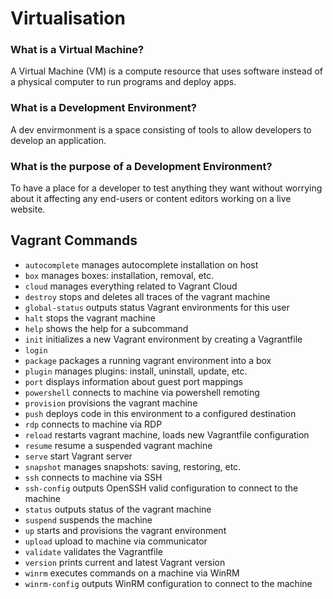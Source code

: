 # Virtualisation

### What is a Virtual Machine?

A Virtual Machine (VM) is a compute resource that uses software instead of a physical computer to run programs and deploy apps.

### What is a Development Environment?

A dev envirmonment is a space consisting of tools to allow developers to develop an application.

### What is the purpose of a Development Environment?

To have a place for a developer to test anything they want without worrying about it affecting any end-users or content editors working on a live website.

## Vagrant Commands

- `autocomplete`    manages autocomplete installation on host
- `box`             manages boxes: installation, removal, etc.
- `cloud`           manages everything related to Vagrant Cloud
- `destroy`         stops and deletes all traces of the vagrant machine
- `global-status`   outputs status Vagrant environments for this user
- `halt`            stops the vagrant machine
- `help`            shows the help for a subcommand
- `init`            initializes a new Vagrant environment by creating a Vagrantfile
- `login`           
- `package`         packages a running vagrant environment into a box
- `plugin`          manages plugins: install, uninstall, update, etc.
- `port`            displays information about guest port mappings
- `powershell`      connects to machine via powershell remoting
- `provision`       provisions the vagrant machine
- `push`            deploys code in this environment to a configured destination
- `rdp`             connects to machine via RDP
- `reload`          restarts vagrant machine, loads new Vagrantfile configuration
- `resume`          resume a suspended vagrant machine
- `serve`           start Vagrant server
- `snapshot`        manages snapshots: saving, restoring, etc.
- `ssh`             connects to machine via SSH
- `ssh-config`      outputs OpenSSH valid configuration to connect to the machine
- `status`          outputs status of the vagrant machine
- `suspend`         suspends the machine
- `up`              starts and provisions the vagrant environment
- `upload`          upload to machine via communicator
- `validate`        validates the Vagrantfile
- `version`         prints current and latest Vagrant version
- `winrm`           executes commands on a machine via WinRM
- `winrm-config`    outputs WinRM configuration to connect to the machine